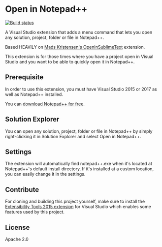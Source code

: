 # Open in Notepad++

[![Build status](https://ci.appveyor.com/api/projects/status/github/calvinallen/open-in-notepad-plus-plus?retina=true)](https://ci.appveyor.com/project/CalvinAAllen/open-in-notepad-plus-plus)

A Visual Studio extension that adds a menu command that lets you open any solution, project, folder or file in Notepad++.

Based HEAVILY on [Mads Kristensen's OpenInSublimeText](https://github.com/madskristensen/OpenInSublimeText) extension.

This extension is for those times where you have a project open in Visual Studio and you want to be able to quickly open it in Notepad++.

## Prerequisite

In order to use this extension, you must have Visual Studio 2015 or 2017 as well as Notepad++ installed.

You can [download Notepad++ for free](https://notepad-plus-plus.org/).

## Solution Explorer

You can open any solution, project, folder or file in Notepad++ by simply right-clicking it in Solution Explorer and select Open in Notepad++.

## Settings

The extension will automatically find notepad++.exe when it's located at Notepad++'s default install directory. If it's installed at a custom location, you can easily change it in the settings.

## Contribute

For cloning and building this project yourself, make sure to install the [Extensibility Tools 2015 extension](https://marketplace.visualstudio.com/items?itemName=MadsKristensen.ExtensibilityTools) for Visual Studio which enables some features used by this project.

## License

Apache 2.0
